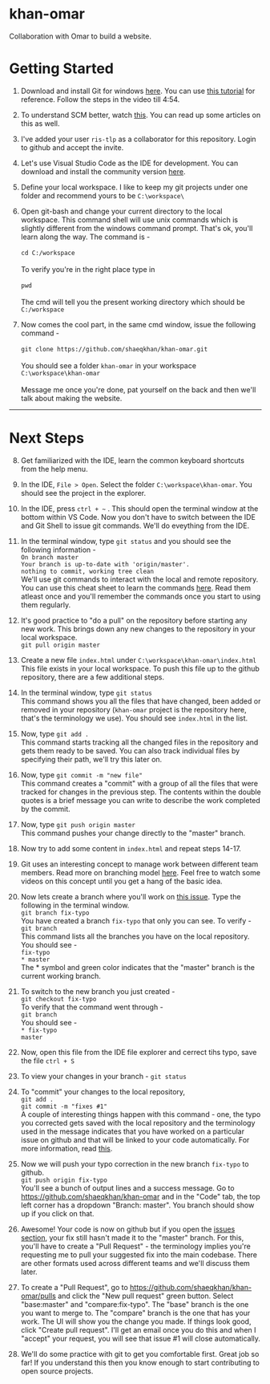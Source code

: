 # khan-omar
Collaboration with Omar to build a website.
 
# Getting Started
 
1. Download and install Git for windows [here](http://git-scm.com/download/win). You can use [this tutorial](https://www.youtube.com/watch?v=albr1o7Z1nw) for reference. Follow the steps in the video till 4:54.
 
2. To understand SCM better, watch [this](https://www.youtube.com/watch?v=8oRjP8yj2Wo). You can read up some articles on this as well.
 
3. I've added your user `ris-tlp` as a collaborator for this repository. Login to github and accept the invite.
 
4. Let's use Visual Studio Code as the IDE for development. You can download and install the community version [here](https://code.visualstudio.com/download).
 
5. Define your local workspace. I like to keep my git projects under one folder and recommend yours to be `C:\workspace\`
 
6. Open git-bash and change your current directory to the local workspace. This command shell will use unix commands which is slightly different from the windows command prompt. That's ok, you'll learn along the way. The command is - <br><br>
`cd C:/workspace` <br><br>
To verify you're in the right place type in <br><br>
`pwd` <br><br>
The cmd will tell you the present working directory which should be `C:/workspace`<br>
 
7. Now comes the cool part, in the same cmd window, issue the following command - <br><br>
`git clone https://github.com/shaeqkhan/khan-omar.git` <br><br>
You should see a folder `khan-omar` in your workspace `C:\workspace\khan-omar`<br><br>
Message me once you're done, pat yourself on the back and then we'll talk about making the website.
 
---
 
# Next Steps
 
8. Get familiarized with the IDE, learn the common keyboard shortcuts from the help menu.
 
9. In the IDE, `File > Open`. Select the folder `C:\workspace\khan-omar`. You should see the project in the explorer.
 
10. In the IDE, press `ctrl + ~` . This should open the terminal window at the bottom within VS Code. Now you don't have to switch between the IDE and Git Shell to issue git commands. We'll do eveything from the IDE.
 
11. In the terminal window, type `git status` and you should see the following information - <br>
`On branch master` <br>
`Your branch is up-to-date with 'origin/master'.` <br>
`nothing to commit, working tree clean` <br>
We'll use git commands to interact with the local and remote repository. You can use this cheat sheet to learn the commands [here](https://confluence.atlassian.com/bitbucketserver/basic-git-commands-776639767.html). Read them atleast once and you'll remember the commands once you start to using them regularly.
 
12. It's good practice to "do a pull" on the repository before starting any new work. This brings down any new changes to the repository in your local workspace. <br>
`git pull origin master`
 
13. Create a new file `index.html` under `C:\workspace\khan-omar\index.html` <br>
This file exists in your local workspace. To push this file up to the github repository, there are a few additional steps.
 
14. In the terminal window, type `git status` <br>
This command shows you all the files that have changed, been added or removed in your repository (`khan-omar` project is the repository here, that's the terminology we use). You should see `index.html` in the list.
 
15. Now, type `git add .` <br>
This command starts tracking all the changed files in the repository and gets them ready to be saved. You can also track individual files by specifying their path, we'll try this later on.
 
16. Now, type `git commit -m "new file"` <br>
This command creates a "commit" with a group of all the files that were tracked for changes in the previous step. The contents within the double quotes is a brief message you can write to describe the work completed by the commit.
 
17. Now, type `git push origin master` <br>
This command pushes your change directly to the "master" branch.
 
18. Now try to add some content in `index.html` and repeat steps 14-17.
 
19. Git uses an interesting concept to manage work between different team members. Read more on branching model [here](https://www.atlassian.com/git/tutorials/using-branches). Feel free to watch some videos on this concept until you get a hang of the basic idea.
 
20. Now lets create a branch where you'll work on [this issue](https://github.com/shaeqkhan/khan-omar/issues/1). Type the following in the terminal window.<br>
`git branch fix-typo` <br>
You have created a branch `fix-typo` that only you can see. To verify - <br>
`git branch` <br>
This command lists all the branches you have on the local repository. You should see - <br>
`fix-typo` <br>
`* master` <br>
The * symbol and green color indicates that the "master" branch is the current working branch.
 
21. To switch to the new branch you just created - <br>
`git checkout fix-typo` <br>
To verify that the command went through - <br>
`git branch` <br>
You should see - <br>
`* fix-typo` <br>
`master` <br>
 
22. Now, open this file from the IDE file explorer and cerrect tihs typo, save the file `ctrl + S`
 
23. To view your changes in your branch - `git status`
 
24. To "commit" your changes to the local repository, <br>
`git add .` <br>
`git commit -m "fixes #1"` <br>
A couple of interesting things happen with this command - one, the typo you corrected gets saved with the local repository and the terminology used in the message indicates that you have worked on a particular issue on github and that will be linked to your code automatically. For more information, read [this](https://help.github.com/articles/closing-issues-using-keywords/).
 
25. Now we will push your typo correction in the new branch `fix-typo` to github. <br>
`git push origin fix-typo` <br>
You'll see a bunch of output lines and a success message. Go to https://github.com/shaeqkhan/khan-omar and in the "Code" tab, the top left corner has a dropdown "Branch: master". You branch should show up if you click on that.
 
26. Awesome! Your code is now on github but if you open the [issues section](https://github.com/shaeqkhan/khan-omar/issues), your fix still hasn't made it to the "master" branch. For this, you'll have to create a "Pull Request" - the terminology implies you're requesting me to pull your suggested fix into the main codebase. There are other formats used across different teams and we'll discuss them later.
 
27. To create a "Pull Request", go to https://github.com/shaeqkhan/khan-omar/pulls and click the "New pull request" green button. Select "base:master" and "compare:fix-typo". The "base" branch is the one you want to merge to. The "compare" branch is the one that has your work. The UI will show you the change you made. If things look good, click "Create pull request". I'll get an email once you do this and when I "accept" your request, you will see that issue #1 will close automatically.
 
28. We'll do some practice with git to get you comfortable first. Great job so far! If you understand this then you know enough to start contributing to open source projects.